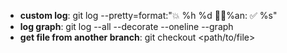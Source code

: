 - **custom log**: git log --pretty=format:"💥 %h %d 👨‍💻%an: ✅ %s"
- **log graph**: git log --all --decorate --oneline --graph 
- **get file from another branch**: git checkout <branch> <path/to/file>
